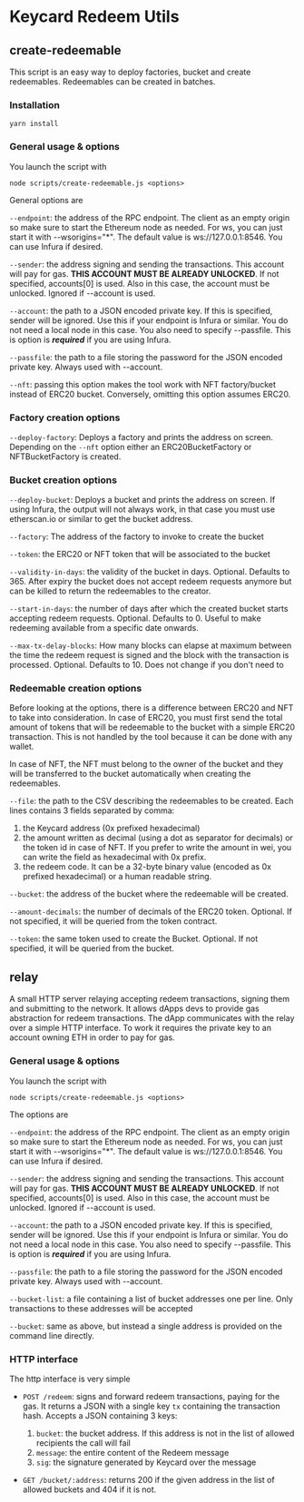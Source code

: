 # Keycard Redeem Utils

## create-redeemable

This script is an easy way to deploy factories, bucket and create redeemables. Redeemables can be created in batches.

### Installation

`yarn install`

### General usage & options

You launch the script with

`node scripts/create-redeemable.js <options>`

General options are

`--endpoint`: the address of the RPC endpoint. The client as an empty origin so make sure to start the Ethereum node as needed. For ws, you can just start it with --wsorigins="*". The default value is ws://127.0.0.1:8546. You can use Infura if desired.

`--sender`: the address signing and sending the transactions. This account will pay for gas. **THIS ACCOUNT MUST BE ALREADY UNLOCKED**. If not specified, accounts[0] is used. Also in this case, the account must be unlocked. Ignored if --account is used.

`--account`: the path to a JSON encoded private key. If this is specified, sender will be ignored. Use this if your endpoint is Infura or similar. You do not need a local node in this case. You also need to specify --passfile. This is option is ***required*** if you are using Infura.

`--passfile`: the path to a file storing the password for the JSON encoded private key. Always used with --account.

`--nft`: passing this option makes the tool work with NFT factory/bucket instead of ERC20 bucket. Conversely, omitting this option assumes ERC20.

### Factory creation options

`--deploy-factory`: Deploys a factory and prints the address on screen. Depending on the `--nft` option either an ERC20BucketFactory or NFTBucketFactory is created.

### Bucket creation options

`--deploy-bucket`: Deploys a bucket and prints the address on screen. If using Infura, the output will not always work, in that case you must use etherscan.io or similar to get the bucket address.

`--factory`: The address of the factory to invoke to create the bucket

`--token`: the ERC20 or NFT token that will be associated to the bucket

`--validity-in-days`: the validity of the bucket in days. Optional. Defaults to 365. After expiry the bucket does not accept redeem requests anymore but can be killed to return the redeemables to the creator.

`--start-in-days`: the number of days after which the created bucket starts accepting redeem requests. Optional. Defaults to 0. Useful to make redeeming available from a specific date onwards.

`--max-tx-delay-blocks`: How many blocks can elapse at maximum between the time the redeem request is signed and the block with the transaction is processed. Optional. Defaults to 10. Does not change if you don't need to

### Redeemable creation options

Before looking at the options, there is a difference between ERC20 and NFT to take into consideration. In case of ERC20, you must first send the total amount of tokens that will be redeemable to the bucket with a simple ERC20 transaction. This is not handled by the tool because it can be done with any wallet.

In case of NFT, the NFT must belong to the owner of the bucket and they will be transferred to the bucket automatically when creating the redeemables.

`--file`: the path to the CSV describing the redeemables to be created. Each lines contains 3 fields separated by comma:
  1. the Keycard address (0x prefixed hexadecimal)
  2. the amount written as decimal (using a dot as separator for decimals) or the token id in case of NFT. If you prefer to write the amount in wei, you can write the field as hexadecimal with 0x prefix.
  3. the redeem code. It can be a 32-byte binary value (encoded as 0x prefixed hexadecimal) or a human readable string.

`--bucket`: the address of the bucket where the redeemable will be created.

`--amount-decimals`: the number of decimals of the ERC20 token. Optional. If not specified, it will be queried from the token contract.

`--token`: the same token used to create the Bucket. Optional. If not specified, it will be queried from the bucket.

## relay

A small HTTP server relaying accepting redeem transactions, signing them and submitting to the network. It allows dApps devs to provide gas abstraction for redeem transactions. The dApp communicates with the relay over a simple HTTP interface. To work it requires the private key to an account owning ETH in order to pay for gas.

### General usage & options

You launch the script with

`node scripts/create-redeemable.js <options>`

The options are

`--endpoint`: the address of the RPC endpoint. The client as an empty origin so make sure to start the Ethereum node as needed. For ws, you can just start it with --wsorigins="*". The default value is ws://127.0.0.1:8546. You can use Infura if desired.

`--sender`: the address signing and sending the transactions. This account will pay for gas. **THIS ACCOUNT MUST BE ALREADY UNLOCKED**. If not specified, accounts[0] is used. Also in this case, the account must be unlocked. Ignored if --account is used.

`--account`: the path to a JSON encoded private key. If this is specified, sender will be ignored. Use this if your endpoint is Infura or similar. You do not need a local node in this case. You also need to specify --passfile. This is option is ***required*** if you are using Infura.

`--passfile`: the path to a file storing the password for the JSON encoded private key. Always used with --account.

`--bucket-list`: a file containing a list of bucket addresses one per line. Only transactions to these addresses will be accepted

`--bucket`: same as above, but instead a single address is provided on the command line directly.

### HTTP interface

The http interface is very simple

* `POST /redeem`: signs and forward redeem transactions, paying for the gas. It returns a JSON with a single key `tx` containing the transaction hash. Accepts a JSON containing 3 keys:
  1. `bucket`: the bucket address. If this address is not in the list of allowed recipients the call will fail
  2. `message`: the entire content of the Redeem message
  3. `sig`: the signature generated by Keycard over the message

* `GET /bucket/:address`: returns 200 if the given address in the list of allowed buckets and 404 if it is not.